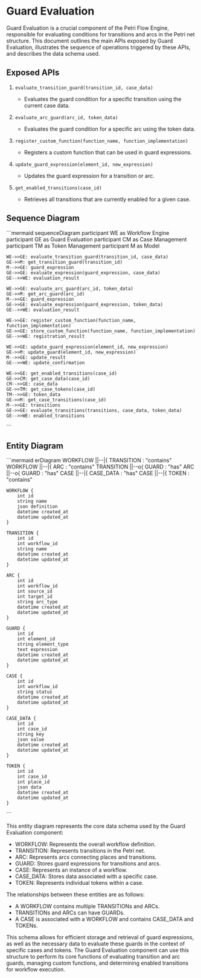# Guard Evaluation

Guard Evaluation is a crucial component of the Petri Flow Engine, responsible for evaluating conditions for transitions and arcs in the Petri net structure. This document outlines the main APIs exposed by Guard Evaluation, illustrates the sequence of operations triggered by these APIs, and describes the data schema used.

## Exposed APIs

1. `evaluate_transition_guard(transition_id, case_data)`
   - Evaluates the guard condition for a specific transition using the current case data.

2. `evaluate_arc_guard(arc_id, token_data)`
   - Evaluates the guard condition for a specific arc using the token data.

3. `register_custom_function(function_name, function_implementation)`
   - Registers a custom function that can be used in guard expressions.

4. `update_guard_expression(element_id, new_expression)`
   - Updates the guard expression for a transition or arc.

5. `get_enabled_transitions(case_id)`
   - Retrieves all transitions that are currently enabled for a given case.

## Sequence Diagram

\`\`\`mermaid
sequenceDiagram
    participant WE as Workflow Engine
    participant GE as Guard Evaluation
    participant CM as Case Management
    participant TM as Token Management
    participant M as Model

    WE->>GE: evaluate_transition_guard(transition_id, case_data)
    GE->>M: get_transition_guard(transition_id)
    M-->>GE: guard_expression
    GE->>GE: evaluate_expression(guard_expression, case_data)
    GE-->>WE: evaluation_result

    WE->>GE: evaluate_arc_guard(arc_id, token_data)
    GE->>M: get_arc_guard(arc_id)
    M-->>GE: guard_expression
    GE->>GE: evaluate_expression(guard_expression, token_data)
    GE-->>WE: evaluation_result

    WE->>GE: register_custom_function(function_name, function_implementation)
    GE->>GE: store_custom_function(function_name, function_implementation)
    GE-->>WE: registration_result

    WE->>GE: update_guard_expression(element_id, new_expression)
    GE->>M: update_guard(element_id, new_expression)
    M-->>GE: update_result
    GE-->>WE: update_confirmation

    WE->>GE: get_enabled_transitions(case_id)
    GE->>CM: get_case_data(case_id)
    CM-->>GE: case_data
    GE->>TM: get_case_tokens(case_id)
    TM-->>GE: token_data
    GE->>M: get_case_transitions(case_id)
    M-->>GE: transitions
    GE->>GE: evaluate_transitions(transitions, case_data, token_data)
    GE-->>WE: enabled_transitions
\`\`\`

## Entity Diagram

\`\`\`mermaid
erDiagram
    WORKFLOW ||--|{ TRANSITION : "contains"
    WORKFLOW ||--|{ ARC : "contains"
    TRANSITION ||--o{ GUARD : "has"
    ARC ||--o{ GUARD : "has"
    CASE ||--|{ CASE_DATA : "has"
    CASE ||--|{ TOKEN : "contains"

    WORKFLOW {
        int id
        string name
        json definition
        datetime created_at
        datetime updated_at
    }

    TRANSITION {
        int id
        int workflow_id
        string name
        datetime created_at
        datetime updated_at
    }

    ARC {
        int id
        int workflow_id
        int source_id
        int target_id
        string arc_type
        datetime created_at
        datetime updated_at
    }

    GUARD {
        int id
        int element_id
        string element_type
        text expression
        datetime created_at
        datetime updated_at
    }

    CASE {
        int id
        int workflow_id
        string status
        datetime created_at
        datetime updated_at
    }

    CASE_DATA {
        int id
        int case_id
        string key
        json value
        datetime created_at
        datetime updated_at
    }

    TOKEN {
        int id
        int case_id
        int place_id
        json data
        datetime created_at
        datetime updated_at
    }
\`\`\`

This entity diagram represents the core data schema used by the Guard Evaluation component:

- WORKFLOW: Represents the overall workflow definition.
- TRANSITION: Represents transitions in the Petri net.
- ARC: Represents arcs connecting places and transitions.
- GUARD: Stores guard expressions for transitions and arcs.
- CASE: Represents an instance of a workflow.
- CASE_DATA: Stores data associated with a specific case.
- TOKEN: Represents individual tokens within a case.

The relationships between these entities are as follows:
- A WORKFLOW contains multiple TRANSITIONs and ARCs.
- TRANSITIONs and ARCs can have GUARDs.
- A CASE is associated with a WORKFLOW and contains CASE_DATA and TOKENs.

This schema allows for efficient storage and retrieval of guard expressions, as well as the necessary data to evaluate these guards in the context of specific cases and tokens. The Guard Evaluation component can use this structure to perform its core functions of evaluating transition and arc guards, managing custom functions, and determining enabled transitions for workflow execution.
